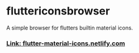 # fluttericonsbrowser

A simple browser for flutters builtin material icons.

### [Link: flutter-material-icons.netlify.com](https://flutter-material-icons.netlify.com)

